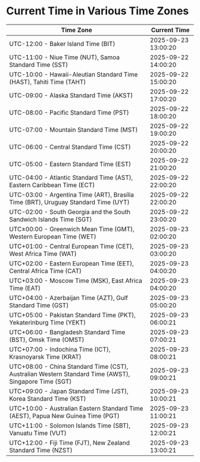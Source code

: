 # Current Time in Various Time Zones

| Time Zone | Current Time |
|-----------|--------------|
| UTC-12:00 - Baker Island Time (BIT) | 2025-09-23 13:00:20 |
| UTC-11:00 - Niue Time (NUT), Samoa Standard Time (SST) | 2025-09-22 14:00:20 |
| UTC-10:00 - Hawaii-Aleutian Standard Time (HAST), Tahiti Time (TAHT) | 2025-09-22 15:00:20 |
| UTC-09:00 - Alaska Standard Time (AKST) | 2025-09-22 17:00:20 |
| UTC-08:00 - Pacific Standard Time (PST) | 2025-09-22 18:00:20 |
| UTC-07:00 - Mountain Standard Time (MST) | 2025-09-22 19:00:20 |
| UTC-06:00 - Central Standard Time (CST) | 2025-09-22 20:00:20 |
| UTC-05:00 - Eastern Standard Time (EST) | 2025-09-22 21:00:20 |
| UTC-04:00 - Atlantic Standard Time (AST), Eastern Caribbean Time (ECT) | 2025-09-22 22:00:20 |
| UTC-03:00 - Argentina Time (ART), Brasília Time (BRT), Uruguay Standard Time (UYT) | 2025-09-22 22:00:20 |
| UTC-02:00 - South Georgia and the South Sandwich Islands Time (SGT) | 2025-09-22 23:00:20 |
| UTC±00:00 - Greenwich Mean Time (GMT), Western European Time (WET) | 2025-09-23 02:00:20 |
| UTC+01:00 - Central European Time (CET), West Africa Time (WAT) | 2025-09-23 03:00:20 |
| UTC+02:00 - Eastern European Time (EET), Central Africa Time (CAT) | 2025-09-23 04:00:20 |
| UTC+03:00 - Moscow Time (MSK), East Africa Time (EAT) | 2025-09-23 04:00:20 |
| UTC+04:00 - Azerbaijan Time (AZT), Gulf Standard Time (GST) | 2025-09-23 05:00:20 |
| UTC+05:00 - Pakistan Standard Time (PKT), Yekaterinburg Time (YEKT) | 2025-09-23 06:00:21 |
| UTC+06:00 - Bangladesh Standard Time (BST), Omsk Time (OMST) | 2025-09-23 07:00:21 |
| UTC+07:00 - Indochina Time (ICT), Krasnoyarsk Time (KRAT) | 2025-09-23 08:00:21 |
| UTC+08:00 - China Standard Time (CST), Australian Western Standard Time (AWST), Singapore Time (SGT) | 2025-09-23 09:00:21 |
| UTC+09:00 - Japan Standard Time (JST), Korea Standard Time (KST) | 2025-09-23 10:00:21 |
| UTC+10:00 - Australian Eastern Standard Time (AEST), Papua New Guinea Time (PGT) | 2025-09-23 11:00:21 |
| UTC+11:00 - Solomon Islands Time (SBT), Vanuatu Time (VUT) | 2025-09-23 12:00:21 |
| UTC+12:00 - Fiji Time (FJT), New Zealand Standard Time (NZST) | 2025-09-23 13:00:21 |
